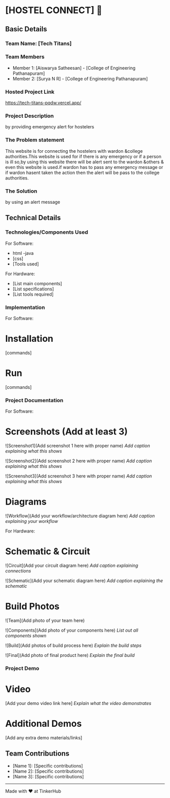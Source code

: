 # [HOSTEL CONNECT] 🎯


## Basic Details
### Team Name: [Tech Titans]


### Team Members 
- Member 1: [Aiswarya Satheesan] - [College of Engineering Pathanapuram]
- Member 2: [Surya N R] - [College of Engineering Pathanapuram]

### Hosted Project Link
https://tech-titans-pqdw.vercel.app/

### Project Description
by providing emergency alert for hostelers

### The Problem statement
This website is for connecting the hostelers with wardon &college authorities.This website is used for if there is any emergency or if a person is ill so,by using this website there will be alert sent to the wardon &others & even this website is used.if wardon has to pass any emergency message or if wardon hasent taken the action then the alert will be pass to the college authorities.

### The Solution
by using an alert message

## Technical Details
### Technologies/Components Used
For Software:
- html
  -java
- [css]
- [Tools used]

For Hardware:
- [List main components]
- [List specifications]
- [List tools required]

### Implementation
For Software:
# Installation
[commands]

# Run
[commands]

### Project Documentation
For Software:

# Screenshots (Add at least 3)
![Screenshot1](Add screenshot 1 here with proper name)
*Add caption explaining what this shows*

![Screenshot2](Add screenshot 2 here with proper name)
*Add caption explaining what this shows*

![Screenshot3](Add screenshot 3 here with proper name)
*Add caption explaining what this shows*

# Diagrams
![Workflow](Add your workflow/architecture diagram here)
*Add caption explaining your workflow*

For Hardware:

# Schematic & Circuit
![Circuit](Add your circuit diagram here)
*Add caption explaining connections*

![Schematic](Add your schematic diagram here)
*Add caption explaining the schematic*

# Build Photos
![Team](Add photo of your team here)


![Components](Add photo of your components here)
*List out all components shown*

![Build](Add photos of build process here)
*Explain the build steps*

![Final](Add photo of final product here)
*Explain the final build*

### Project Demo
# Video
[Add your demo video link here]
*Explain what the video demonstrates*

# Additional Demos
[Add any extra demo materials/links]

## Team Contributions
- [Name 1]: [Specific contributions]
- [Name 2]: [Specific contributions]
- [Name 3]: [Specific contributions]

---
Made with ❤️ at TinkerHub
